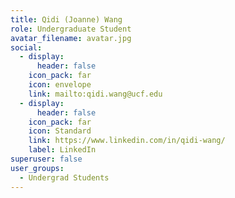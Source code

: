 ```yaml
---
title: Qidi (Joanne) Wang
role: Undergraduate Student
avatar_filename: avatar.jpg
social:
  - display:
      header: false
    icon_pack: far
    icon: envelope
    link: mailto:qidi.wang@ucf.edu
  - display:
      header: false
    icon_pack: far
    icon: Standard
    link: https://www.linkedin.com/in/qidi-wang/
    label: LinkedIn
superuser: false
user_groups:
  - Undergrad Students
---
```


